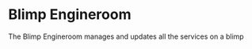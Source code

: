 Blimp Engineroom
================

The Blimp Engineroom manages and updates all the services on a blimp
